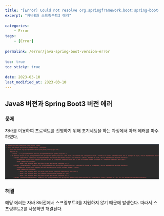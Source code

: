 ```yaml
---
title: "[Error] Could not resolve org.springframework.boot:spring-boot-gradle-plugin:3.0.2."
excerpt: "자바8과 스프링부트3 에러"

categories:
    - Error
tags:
    - [Error]

permalink: /error/java-spring-boot-version-error

toc: true
toc_sticky: true

date: 2023-03-10
last_modified_at: 2023-03-10
---
```


## Java8 버전과 Spring Boot3 버전 에러

### 문제

자바를 이용하여 프로젝트를 진행하기 위해 초기세팅을 하는 과정에서 아래 에러를 마주하였다.

![Alt text](../../assets/images/posts_img/Error/2023-03-10-java8Springboot3Error.png)

### 해결

해당 에러는 자바 8버전에서 스프링부트3를 지원하지 않기 때문에 발생한다. 따라서 스프링부트2를 사용하면 해결된다.